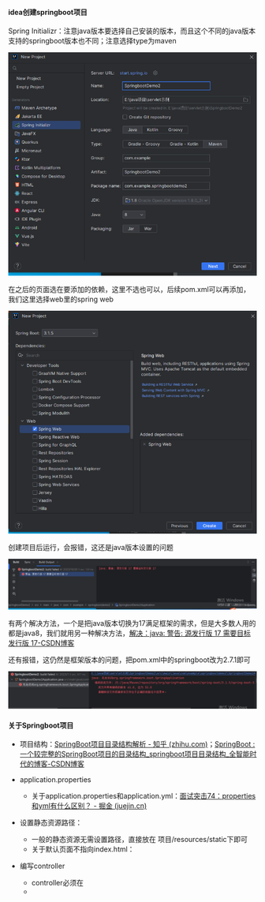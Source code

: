 #### idea创建springboot项目

Spring Initializr：注意java版本要选择自己安装的版本，而且这个不同的java版本支持的springboot版本也不同；注意选择type为maven

![image-20231025104316006](.\images\image-20231025104316006.png)

在之后的页面选在要添加的依赖，这里不选也可以，后续pom.xml可以再添加，我们这里选择web里的spring web

![image-20231025104552697](.\images\image-20231025104552697.png)

创建项目后运行，会报错，这还是java版本设置的问题

![image-20231025105005228](.\images\image-20231025105005228.png)

有两个解决方法，一个是把java版本切换为17满足框架的需求，但是大多数人用的都是java8，我们就用另一种解决方法，[解决：java: 警告: 源发行版 17 需要目标发行版 17-CSDN博客](https://blog.csdn.net/angelbeautiful/article/details/131182554)

还有报错，这仍然是框架版本的问题，把pom.xml中的springboot改为2.7.1即可

![image-20231025105804583](.\images\image-20231025105804583.png)

#### 关于Springboot项目

* 项目结构：[SpringBoot项目目录结构解析 - 知乎 (zhihu.com)](https://zhuanlan.zhihu.com/p/198191092)；[SpringBoot : 一个较完整的SpringBoot项目的目录结构_springboot项目目录结构_全智能时代的博客-CSDN博客](https://blog.csdn.net/qq_31432773/article/details/115768079)
* application.properties
  * 关于application.properties和application.yml：[面试突击74：properties和yml有什么区别？ - 掘金 (juejin.cn)](https://juejin.cn/post/7131896794543292430)

* 设置静态资源路径：
  * 一般的静态资源无需设置路径，直接放在 项目/resources/static下即可
  * 关于默认页面不指向index.html：

* 编写controller
  * controller必须在
  * 


